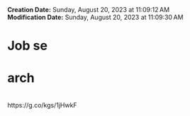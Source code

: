 <div><b>Creation Date:</b> Sunday, August 20, 2023 at 11:09:12 AM<br></div>
<div><b>Modification Date:</b> Sunday, August 20, 2023 at 11:09:30 AM<br></div>
<div><h1>Job se</h1><h1>arch</h1></div>
<div><br></div>
<div>https://g.co/kgs/1jHwkF<br></div>
<div><br></div>

